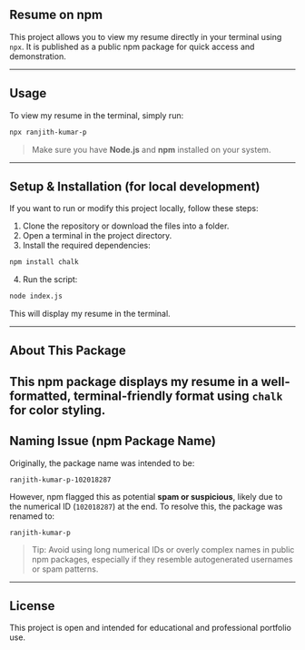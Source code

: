 ## Resume on npm

This project allows you to view my resume directly in your terminal using `npx`. It is published as a public npm package for quick access and demonstration.

---

## Usage

To view my resume in the terminal, simply run:

```bash
npx ranjith-kumar-p
```

> Make sure you have **Node.js** and **npm** installed on your system.

---

## Setup & Installation (for local development)

If you want to run or modify this project locally, follow these steps:

1. Clone the repository or download the files into a folder.
2. Open a terminal in the project directory.
3. Install the required dependencies:

```bash
npm install chalk
```

4. Run the script:

```bash
node index.js
```

This will display my resume in the terminal.

---

## About This Package

This npm package displays my resume in a well-formatted, terminal-friendly format using `chalk` for color styling. 
---

## Naming Issue (npm Package Name)

Originally, the package name was intended to be:

```
ranjith-kumar-p-102018287
```

However, npm flagged this as potential **spam or suspicious**, likely due to the numerical ID (`102018287`) at the end. To resolve this, the package was renamed to:

```
ranjith-kumar-p
```

> Tip: Avoid using long numerical IDs or overly complex names in public npm packages, especially if they resemble autogenerated usernames or spam patterns.

---

## License

This project is open and intended for educational and professional portfolio use.
